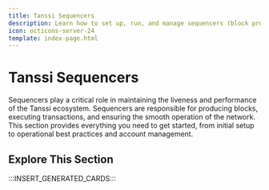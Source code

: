 ```yaml
---
title: Tanssi Sequencers
description: Learn how to set up, run, and manage sequencers (block producers) to participate in the Tanssi infrastructure protocol and earn rewards.
icon: octicons-server-24
template: index-page.html
---
```


# Tanssi Sequencers

Sequencers play a critical role in maintaining the liveness and performance of the Tanssi ecosystem. Sequencers are responsible for producing blocks, executing transactions, and ensuring the smooth operation of the network. This section provides everything you need to get started, from initial setup to operational best practices and account management.

## Explore This Section

:::INSERT_GENERATED_CARDS:::
